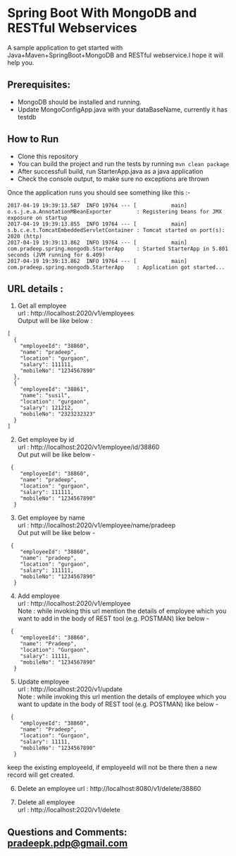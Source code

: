# Spring Boot With MongoDB and RESTful Webservices

A sample application to get started with Java+Maven+SpringBoot+MongoDB and RESTful webservice.I hope it will help you.
## Prerequisites:  
* MongoDB should be installed and running.
* Update MongoConfigApp.java with your dataBaseName, currently it has testdb

## How to Run

* Clone this repository 
* You can build the project and run the tests by running ```mvn clean package```
* After successfull build, run StarterApp.java as a java application
* Check the console output, to make sure no exceptions are thrown

Once the application runs you should see something like this :-

```
2017-04-19 19:39:13.587  INFO 19764 --- [           main] o.s.j.e.a.AnnotationMBeanExporter        : Registering beans for JMX exposure on startup
2017-04-19 19:39:13.855  INFO 19764 --- [           main] s.b.c.e.t.TomcatEmbeddedServletContainer : Tomcat started on port(s): 2020 (http)
2017-04-19 19:39:13.862  INFO 19764 --- [           main] com.pradeep.spring.mongodb.StarterApp    : Started StarterApp in 5.801 seconds (JVM running for 6.409)
2017-04-19 19:39:13.862  INFO 19764 --- [           main] com.pradeep.spring.mongodb.StarterApp    : Application got started...
```

## URL details : 

1.	Get all employee  
 url :  http://localhost:2020/v1/employees  
 Output will be like below : 
````
[
  {
    "employeeId": "38860",
    "name": "pradeep",
    "location": "gurgaon",
    "salary": 111111,
    "mobileNo": "1234567890"
  },
  {
    "employeeId": "38861",
    "name": "susil",
    "location": "gurgaon",
    "salary": 121212,
    "mobileNo": "2323232323"
  }
]
````

2.	Get employee by id   
url :  http://localhost:2020/v1/employee/id/38860   
Out put will be like below - 
```
 {
    "employeeId": "38860",
    "name": "pradeep",
    "location": "gurgaon",
    "salary": 111111,
    "mobileNo": "1234567890"
  }
```
3.	Get employee by name  
url :  http://localhost:2020/v1/employee/name/pradeep  
Out put will be like below - 
```
 {
    "employeeId": "38860",
    "name": "pradeep",
    "location": "gurgaon",
    "salary": 111111,
    "mobileNo": "1234567890"
  }
```


4.	Add employee  
url : http://localhost:2020/v1/employee  
Note : while invoking this url mention the details of employee which you want to add in the body of REST tool (e.g. POSTMAN) like below - 
```
 {
    "employeeId": "38860",
    "name": "Pradeep",
    "location": "Gurgaon",
    "salary": 11111,
    "mobileNo": "1234567890"
  }
```

5.	Update employee  
url :  http://localhost:2020/v1/update  
Note : while invoking this url mention the details of employee which you want to update in the body of REST tool (e.g. POSTMAN) like below - 
```
 {
    "employeeId": "38860",
    "name": "Pradeep",
    "location": "Gurgaon",
    "salary": 11111,
    "mobileNo": "1234567890"
  }
```
keep the existing employeeId, if employeeId will not be there then a new record will get created.

6. Delete an employee
url :  http://localhost:8080/v1/delete/38860

7.	Delete all employee  
url : http://localhost:2020/v1/delete

## Questions and Comments: pradeepk.pdp@gmail.com
